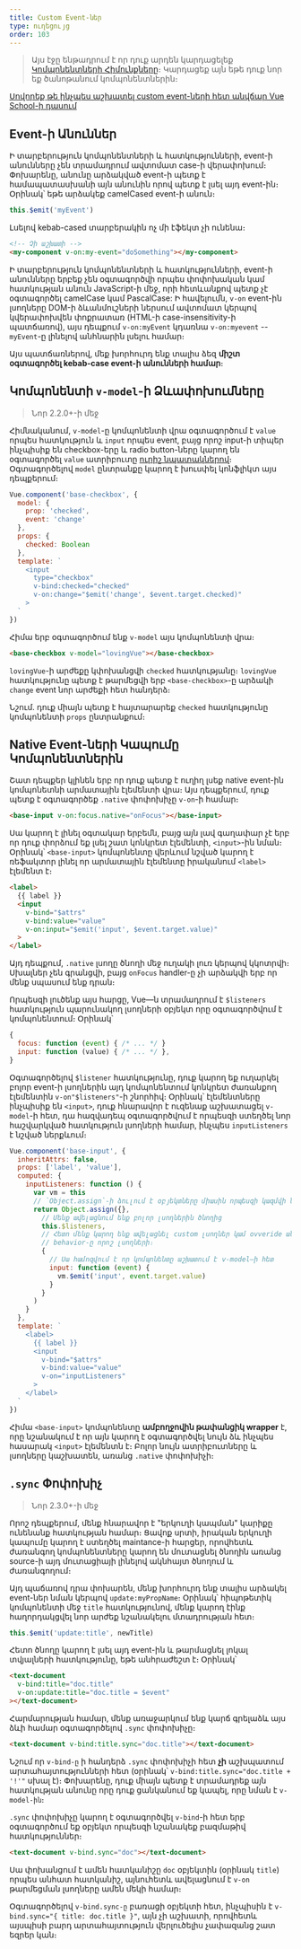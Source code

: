 ```yaml
---
title: Custom Event-ներ
type: ուղեցույց
order: 103
---
```


> Այս էջը ենթադրում է որ դուք արդեն կարդացելեք [Կոմպոնենտների Հիմունքները](components.html)։ Կարդացեք այն եթե դուք նոր եք ծանոթանում կոմպոնենտներին։

<div class="vueschool"><a href="https://vueschool.io/lessons/communication-between-components?friend=vuejs" target="_blank" rel="sponsored noopener" title="Սովորեք թե ինչպես աշխատել custom event-ների հետ Vue School-ում">Սովորեք թե ինչպես աշխատել custom event-ների հետ անվճար Vue School-ի դասում</a></div>

## Event-ի Անուններ

Ի տարբերություն կոմպոնենտների և հատկությունների, event-ի անունները չեն տրամադրում ավտոմատ case-ի վերափոխում։ Փոխարենը, անունը արձակված event-ի պետք է համապատասխանի այն անունին որով պետք է լսել այդ event-ին։ Օրինակ՝ եթե արձակեք camelCased event-ի անուն։

```js
this.$emit('myEvent')
```

Լսելով kebab-cased տարբերակին ոչ մի էֆեկտ չի ունենա։

```html
<!-- Չի աշխատի -->
<my-component v-on:my-event="doSomething"></my-component>
```

Ի տարբերություն կոմպոնենտների և հատկությունների, event-ի անունները երբեք չեն օգտագործվի որպես փոփոխական կամ հատկության անուն JavaScript-ի մեջ, որի հետևանքով պետք չէ օգտագործել camelCase կամ PascalCase: Ի հավելումն, `v-on` event-ին լսողները DOM-ի ձևանմուշների ներսում ավտոմատ կերպով կվերափոխվեն փոքրատառ (HTML-ի case-insensitivity-ի պատճառով), այս դեպքում `v-on:myEvent` կդառնա `v-on:myevent` -- `myEvent`-ը լինելով անհնարին լսելու համար։

Այս պատճառներով, մեք խորհուրդ ենք տալիս ձեզ **միշտ օգտագործել kebab-case event-ի անունների համար**։

## Կոմպոնենտի `v-model`-ի Ձևափոխումները

> Նոր 2.2.0+-ի մեջ

Հիմնականում, `v-model`-ը կոմպոնենտի վրա օգտագործում է `value` որպես հատկություն և `input` որպես event, բայց որոշ input-ի տիպեր ինչպիսիք են checkbox-երը և radio button-ները կարող են օգտագործել `value` ատրիբուտը [ուրիշ նպատակներով](https://developer.mozilla.org/en-US/docs/Web/HTML/Element/input/checkbox#Value)։ Օգտագործելով `model` ընտրանքը կարող է խուսփել կոնֆլիկտ այս դեպքերում։

```js
Vue.component('base-checkbox', {
  model: {
    prop: 'checked',
    event: 'change'
  },
  props: {
    checked: Boolean
  },
  template: `
    <input
      type="checkbox"
      v-bind:checked="checked"
      v-on:change="$emit('change', $event.target.checked)"
    >
  `
})
```
Հիմա երբ օգտագործում ենք `v-model` այս կոմպոնենտի վրա։

```html
<base-checkbox v-model="lovingVue"></base-checkbox>
```

`lovingVue`-ի արժեքը կփոխանցվի `checked` հատկությանը։ `lovingVue` հատկությունը պետք է թարմեցվի երբ `<base-checkbox>`-ը արձակի `change` event նոր արժեքի հետ հանդերձ։

<p class="tip">Նշում․ դուք միայն պետք է հայտարարեք <code>checked</code> հատկությունը կոմպոնենտի <code>props</code> ընտրանքում։</p>

## Native Event-ների Կապումը Կոմպոնենտներին

Շատ դեպքեր կլինեն երբ որ դուք պետք է ուղիղ լսեք native event-ին կոմպոնետնի արմատային էլեմենտի վրա։ Այս դեպքերում, դուք պետք է օգտագործեք `.native` փոփոխիչը `v-on`-ի համար։

```html
<base-input v-on:focus.native="onFocus"></base-input>
```

Սա կարող է լինել օգտակար երբեմն, բայց այն լավ գաղափար չէ երբ որ դուք փորձում եք լսել շատ կոնկրետ էլեմենտի, `<input>`-ին նման։ Օրինակ՝ `<base-input>` կոմպոնենտը վերևում նշված կարող է ռեֆակտոր լինել որ արմատային էլեմենտը իրականում `<label>` էլեմենտ է։

```html
<label>
  {{ label }}
  <input
    v-bind="$attrs"
    v-bind:value="value"
    v-on:input="$emit('input', $event.target.value)"
  >
</label>
```

Այդ դեպքում, `.native` լսողը ծնողի մեջ ուղակի լուռ կերպով կկոտրվի։ Սխալներ չեն գրանցվի, բայց `onFocus` handler-ը չի արձակվի երբ որ մենք սպասում ենք դրան։

Որպեսզի լուծենք այս հարցը, Vue—ն տրամադրում է `$listeners` հատկություն պարունակող լսողների օբյեկտ որը օգտագործվում է կոմպոնենտում։ Օրինակ՝

```js
{
  focus: function (event) { /* ... */ }
  input: function (value) { /* ... */ },
}
```

Օգտագործելով `$listener` հատկությունը, դուք կարող եք ուղարկել բոլոր event-ի լսողներին այդ կոմպոնենտում կոնկրետ ժառանքող էլեմենտին `v-on"$listeners"`-ի շնորհիվ։ Օրինակ՝ էլեմենտները ինչպիսիք են `<input>`, դուք հնարավոր է ուզենաք աշխատացել `v-model`-ի հետ, դա հազվադեպ օգտագործվում է որպեսզի ստեղծել նոր հաշվարկված հատկություն լսողների համար, ինչպես `inputListeners` է նշված ներքևում։

```js
Vue.component('base-input', {
  inheritAttrs: false,
  props: ['label', 'value'],
  computed: {
    inputListeners: function () {
      var vm = this
      // `Object.assign`-ի ձուլում է օբյեկտները միասին որպեսզի կազմվի նոր օբյեկտ
      return Object.assign({},
        // Մենք ավելացնում ենք բոլոր լսողներին ծնողից
        this.$listeners,
        // Հետո մենք կարող ենք ավելացնել custom լսողներ կամ ovveride անել 
        // behavior-ը որոշ լսողների։
        {
          // Սա համոզվում է որ կոմպոնենտը աշխատում է v-model—ի հետ
          input: function (event) {
            vm.$emit('input', event.target.value)
          }
        }
      )
    }
  },
  template: `
    <label>
      {{ label }}
      <input
        v-bind="$attrs"
        v-bind:value="value"
        v-on="inputListeners"
      >
    </label>
  `
})
```

Հիմա `<base-input>` կոմպոնենտը **ամբողջովին թափանցիկ wrapper** է, որը նշանակում է որ այն կարող է օգտագործվել նույն ձև ինչպես հասարակ `<input>` էլեմենտն է։ Բոլոր նույն ատրիբուտները և լսողները կաշխատեն, առանց `.native` փոփոխիչի։

## `.sync` Փոփոխիչ

> Նոր 2.3.0+-ի մեջ

Որոշ դեպքերում, մենք հնարավոր է "երկուղի կապման" կարիքը ունենանք հատկության համար։ Ցավոք սրտի, իրական երկուղի կապումը կարող է ստեղծել maintance-ի հարցեր, որովհետև ժառանգող կոմպոնենտները կարող են մուտացնել ծնողին առանց source-ի այդ մուտացիայի լինելով ակնհայտ ծնողում և ժառանգողում։

Այդ պաճառով դրա փոխարեն, մենք խորհուրդ ենք տալիս արձակել event-ներ նման կերպով `update:myPropName`։ Օրինակ՝ հիպոթետիկ կոմպոնենտի մեջ `title` հատկությունով, մենք կարող էինք հաղորդակցվել նոր արժեք նշանակելու մտադրության հետ։

```js
this.$emit('update:title', newTitle)
```

Հետո ծնողը կարող է լսել այդ event-ին և թարմացնել լոկալ տվյալների հատկությունը, եթե անհրաժեշտ է։ Օրինակ՝

```html
<text-document
  v-bind:title="doc.title"
  v-on:update:title="doc.title = $event"
></text-document>
```

Հարմարության համար, մենք առաջարկում ենք կարճ գրելաձև այս ձևի համար օգտագործելով `.sync` փոփոխիչը։

```html
<text-document v-bind:title.sync="doc.title"></text-document>
```

<p class="tip">Նշում որ <code>v-bind-ը</code> ի հանդերձ <code>.sync</code> փոփոխիչի հետ <strong>չի</strong> աշխպատում արտահայտությունների հետ (օրինակ՝ <code>v-bind:title.sync="doc.title + '!'"</code> սխալ է)։ Փոխարենը, դուք միայն պետք է տրամադրեք այն հատկության անունը որը դուք ցանկանում եք կապել, որը նման է <code>v-model-ին</code>։</p>

`.sync` փոփոխիչը կարող է օգտագործվել `v-bind`-ի հետ երբ օգտագործում եք օբյեկտ որպեսզի նշանակեք բազմաթիվ հատկություններ։

```html
<text-document v-bind.sync="doc"></text-document>
```

Սա փոխանցում է ամեն հատկանիշը `doc` օբյեկտին (օրինակ `title`) որպես անհատ հատկանիշ, այնուհետև ավելացնում է `v-on` թարմեցման լսողները ամեն մեկի համար։

<p class="tip">Օգտագործելով <code>v-bind.sync-ը</code> բառացի օբյեկտի հետ, ինչպիսին է <code>v-bind.sync="{ title: doc.title }"</code>, այն չի աշխատի, որովհետև այսպիսի բարդ արտահայտություն վերլուծելիս չափազանց շատ եզրեր կան։</p>
